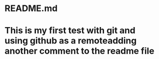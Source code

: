 # README.md

# This is my first test with git and using github as a remoteadding another comment to the readme file
